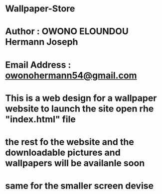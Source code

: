 # Wallpaper-Store
# Author : OWONO ELOUNDOU Hermann Joseph
# Email Address : owonohermann54@gmail.com

# This is a web design for a wallpaper website to launch the site open rhe "index.html" file
# the rest fo the website and the downloadable pictures and wallpapers will be availanle soon
# same for the smaller screen devise 
